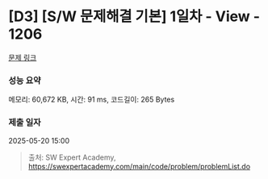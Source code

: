 # [D3] [S/W 문제해결 기본] 1일차 - View - 1206 

[문제 링크](https://swexpertacademy.com/main/code/problem/problemDetail.do?contestProbId=AV134DPqAA8CFAYh) 

### 성능 요약

메모리: 60,672 KB, 시간: 91 ms, 코드길이: 265 Bytes

### 제출 일자

2025-05-20 15:00



> 출처: SW Expert Academy, https://swexpertacademy.com/main/code/problem/problemList.do